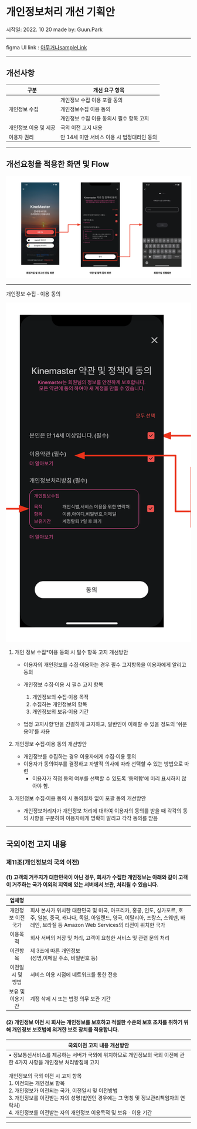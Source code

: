 # 개인정보처리 개선 기획안
시작일: 2022. 10 20
made by: Guun.Park
- - -
figma UI link : [아무거나sampleLink](https://www.figma.com/file/7J7f2KD0euKHl1bubZ9zhM/%EA%B8%B0%ED%9A%8D_KM6.4_Save-as-Video---%EA%B0%80%EC%9D%B4%EB%93%9C-%EB%AC%B8%EA%B5%AC-%EC%B6%94%EA%B0%80?node-id=2:30&t=GQzkpJPYEqT72sHt-1 "")
- - -
## 개선사항
| 구분                  | 개선 요구 항목                              |
| --------------------- | ------------------------------------------- |
|                       | 개인정보 수집 이용 포괄 동의                |
| 개인정보 수집         | 개인정보수집 이용 동의                      |
|                       | 개인정보 수집 이용 동의시 필수 항목 고지    |
| 개인정보 이용 및 제공 | 국외 이전 고지 내용                         |
| 이용자 권리           | 만 14세 미만 서비스 이용 시 법정대리인 동의 |

- - -
## 개선요청을 적용한 화면 및 Flow
![image](./assets/image.png)

- - -
개인정보 수집 ∙ 이용 동의

![image-2](./assets/image-2.png)

1. 개인 정보 수집*이용 동의 시 필수 항목 고지 개선방안
	* 이용자의 개인정보를 수집·이용하는 경우 필수 고지항목을 이용자에게 알리고 동의

	* 개인정보 수집·이용 시 필수 고지 항목 
		1. 개인정보의 수집·이용 목적 
		2. 수집하는 개인정보의 항목 
		3. 개인정보의 보유·이용 기간
	* 법정 고지사항’만을 간결하게 고지하고, 일반인이 이해할 수 있을 정도의 ‘쉬운 용어’를 사용

2. 개인정보 수집∙이용 동의 개선방안
	* 개인정보를 수집하는 경우 이용자에게 수집·이용 동의
	* 이용자가 동의여부를 결정하고 자발적 의사에 따라 선택할 수 있는 방법으로 마련
		* 이용자가 직접 동의 여부를 선택할 수 있도록 ‘동의함’에 미리 표시하지 않아야 함.

3. 개인정보 수집∙이용 동의 시 동의절차 없이 포괄 동의 개선방안
	* 개인정보처리자가 개인정보 처리에 대하여 이용자의 동의를 받을 때 각각의 동의 사항을 구분하여 이용자에게 명확히 알리고 각각 동의를 받음

---
## 국외이전 고지 내용
### 제11조(개인정보의 국외 이전)
#### (1) 고객의 거주지가 대한민국이 아닌 경우, 회사가 수집한 개인정보는 아래와 같이 고객이 거주하는 국가 이외의 지역에 있는 서버에서 보관, 처리될 수 있습니다.

|       업체명       |                                                              |
| :----------------: | ------------------------------------------------------------ |
| 개인정보 이전 국가 | 회사 본사가 위치한 대한민국 및 미국, 아프리카, 홍콩, 인도, 싱가포르, 호주, 일본, 중국, 캐나다, 독일, 아일랜드, 영국, 이탈리아, 프랑스, 스웨덴, 바레인, 브라질 등 Amazon Web Services의 리전이 위치한 국가 |
|      이용목적      | 회사 서버의 저장 및 처리, 고객이 요청한 서비스 및 관련 문의 처리 |
|      이전항목      | 제 3조에 따른 개인정보<br>(성명,이메일 주소, 비밀번호 등)    |
|  이전일시 및 방법  | 서비스 이용 시점에 네트워크를 통한 전송                      |
|  보유 및 이용기간  | 계정 삭제 시 또는 법정 의무 보관 기간                        |

#### (2) 개인정보 이전 시 회사는 개인정보를 보호하고 적절한 수준의 보호 조치를 취하기 위해 개인정보 보호법에 의거한 보호 장치를 적용합니다.

| 국외이전 고지 내용 개선방안                                  |
| ------------------------------------------------------------ |
| • 정보통신서비스를 제공하는 서버가 국외에 위치하므로 개인정보의 국외 이전에 관한 4가지 사항을 개인정보 처리방침에 고지<br><br>개인정보의 국외 이전 시 고지 항목 <br>1. 이전되는 개인정보 항목 <br>2. 개인정보가 이전되는 국가, 이전일시 및 이전방법 <br>3. 개인정보를 이전받는 자의 성명(법인인 경우에는 그 명칭 및 정보관리책임자의 연락처) <br>4. 개인정보를 이전받는 자의 개인정보 이용목적 및 보유ᆞ이용 기간 |

---
